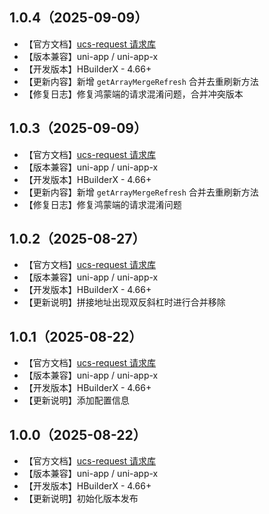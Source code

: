 ## 1.0.4（2025-09-09）
- 【官方文档】[ucs-request 请求库](https://ucs.cloudsimpler.com/library/ucs-request)
- 【版本兼容】uni-app / uni-app-x
- 【开发版本】HBuilderX - 4.66+
- 【更新内容】新增 `getArrayMergeRefresh` 合并去重刷新方法
- 【修复日志】修复鸿蒙端的请求混淆问题，合并冲突版本
## 1.0.3（2025-09-09）
- 【官方文档】[ucs-request 请求库](https://ucs.cloudsimpler.com/library/ucs-request)
- 【版本兼容】uni-app / uni-app-x
- 【开发版本】HBuilderX - 4.66+
- 【更新内容】新增 `getArrayMergeRefresh` 合并去重刷新方法
- 【修复日志】修复鸿蒙端的请求混淆问题
## 1.0.2（2025-08-27）
- 【官方文档】[ucs-request 请求库](https://ucs.cloudsimpler.com/library/ucs-request)
- 【版本兼容】uni-app / uni-app-x
- 【开发版本】HBuilderX - 4.66+
- 【更新说明】拼接地址出现双反斜杠时进行合并移除
## 1.0.1（2025-08-22）
- 【官方文档】[ucs-request 请求库](https://ucs.cloudsimpler.com/library/ucs-request)
- 【版本兼容】uni-app / uni-app-x
- 【开发版本】HBuilderX - 4.66+
- 【更新说明】添加配置信息
## 1.0.0（2025-08-22）
- 【官方文档】[ucs-request 请求库](https://ucs.cloudsimpler.com/library/ucs-request)
- 【版本兼容】uni-app / uni-app-x
- 【开发版本】HBuilderX - 4.66+
- 【更新说明】初始化版本发布
